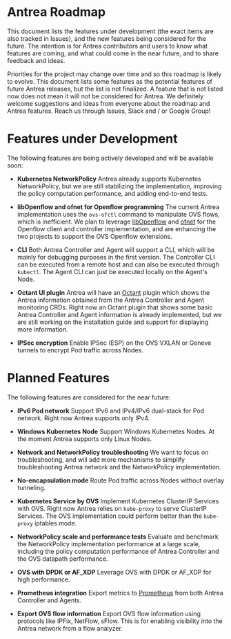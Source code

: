 # Antrea Roadmap

This document lists the features under development (the exact items are also
tracked in Issues), and the new features being considered for the future. The
intention is for Antrea contributors and users to know what features are coming,
and what could come in the near future, and to share feedback and ideas.

Priorities for the project may change over time and so this roadmap is likely to
evolve. This document lists some features as the potential features of future
Antrea releases, but the list is not finalized. A feature that is not listed now
does not  mean it will not be considered for Antrea. We definitely welcome
suggestions and ideas from everyone about the roadmap and Antrea features. Reach
us through Issues, Slack and / or Google Group!

# Features under Development
The following features are being actively developed and will be available soon:

* **Kubernetes NetworkPolicy**
Antrea already supports Kubernetes NetworkPolicy, but we are still stabilizing
the implementation, improving the policy computation performance, and adding
end-to-end tests.

* **libOpenflow and ofnet for Openflow programming**
The current Antrea implementation uses the `ovs-ofctl` command to manipulate OVS
flows, which is inefficient. We plan to leverage [libOpenflow](https://github.com/contiv/libOpenflow) and [ofnet](https://github.com/contiv/ofnet) for
the Openflow client and controller implementation, and are enhancing the two
projects to support the OVS Openflow extensions.

* **CLI**
Both Antrea Controller and Agent will support a CLI, which will be mainly for
debugging purposes in the first version. The Controller CLI can be executed from
a remote host and can also be executed through `kubectl`. The Agent CLI can just
be executed locally on the Agent's Node.

* **Octant UI plugin**
Antrea will have an [Octant](https://github.com/vmware-tanzu/octant) plugin
which shows the Antrea information obtained from the Antrea Controller and Agent
monitoring CRDs. Right now an Octant plugin that shows some basic Antrea
Controller and Agent information is already implemented, but we are still working
on the installation guide and support for displaying more information.

* **IPSec encryption**
Enable IPSec (ESP) on the OVS VXLAN or Geneve tunnels to encrypt Pod traffic
across Nodes.

# Planned Features
The following features are considered for the near future:

* **IPv6 Pod network**
Support IPv6 and IPv4/IPv6 dual-stack for Pod network. Right now Antrea supports
only IPv4.

* **Windows Kubernetes Node**
Support Windows Kubernetes Nodes. At the moment Antrea supports only Linux Nodes.

* **Network and NetworkPolicy troubleshooting**
We want to focus on troubleshooting, and will add more mechanisms to simplify
troubleshooting Antrea network and the NetworkPolicy implementation.

* **No-encapsulation mode**
Route Pod traffic across Nodes without overlay tunneling.

* **Kubernetes Service by OVS**
Implement Kubernetes ClusterIP Services with OVS. Right now Antrea relies on
`kube-proxy` to serve ClusterIP Services. The OVS implementation could perform
better than the `kube-proxy` iptables mode.

* **NetworkPolicy scale and performance tests**
Evaluate and benchmark the NetworkPolicy implementation performance at a large
scale, including the policy computation performance of Antrea Controller and the
OVS datapath performance.

* **OVS with DPDK or AF_XDP**
Leverage OVS with DPDK or AF_XDP for high performance.

* **Prometheus integration**
Export metrics to [Prometheus](https://prometheus.io) from both Antrea Controller and Agents.

* **Export OVS flow information**
Export OVS flow information using protocols like IPFix, NetFlow, sFlow. This is
for enabling visibility into the Antrea network from a flow analyzer.
